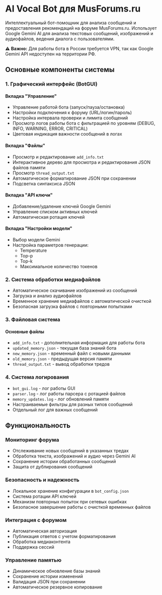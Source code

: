# AI Vocal Bot для MusForums.ru

Интеллектуальный бот-помощник для анализа сообщений и предоставления рекомендаций на форуме MusForums.ru. Использует Google Gemini AI для анализа текстовых сообщений, изображений и аудиофайлов, ведения диалога с пользователями.

⚠️ **Важно:** Для работы бота в России требуется VPN, так как Google Gemini API недоступен на территории РФ.

## Основные компоненты системы

### 1. Графический интерфейс (BotGUI)

#### Вкладка "Управление"
- Управление работой бота (запуск/пауза/остановка)
- Настройки подключения к форуму (URL/логин/пароль)
- Настройка интервала проверки и лимита сообщений
- Просмотр логов работы бота с фильтрацией по уровням (DEBUG, INFO, WARNING, ERROR, CRITICAL)
- Цветовая индикация важности сообщений в логах

#### Вкладка "Файлы"
- Просмотр и редактирование `add_info.txt`
- Интерактивное дерево для просмотра и редактирования JSON файлов памяти
- Просмотр `thread_output.txt`
- Автоматическое форматирование JSON при сохранении
- Подсветка синтаксиса JSON

#### Вкладка "API ключи"
- Добавление/удаление ключей Google Gemini
- Управление списком активных ключей
- Автоматическая ротация ключей

#### Вкладка "Настройки модели"
- Выбор модели Gemini
- Настройка параметров генерации:
  - Temperature
  - Top-p
  - Top-k
  - Максимальное количество токенов

### 2. Система обработки медиафайлов
- Автоматическое скачивание изображений из сообщений
- Загрузка и анализ аудиофайлов
- Временное хранение медиафайлов с автоматической очисткой
- Безопасная загрузка файлов с повторными попытками

### 3. Файловая система

#### Основные файлы
- `add_info.txt` - дополнительная информация для работы бота
- `updated_memory.json` - текущая база знаний бота
- `new_memory.json` - временный файл с новыми данными
- `old_memory.json` - предыдущая версия памяти
- `thread_output.txt` - вывод обработки тредов

### 4. Система логирования
- `bot_gui.log` - лог работы GUI
- `parser.log` - лог работы парсера с ротацией файлов
- `memory_updates.log` - лог обновлений памяти
- Настраиваемые фильтры для разных типов сообщений
- Отдельный лог для важных сообщений

## Функциональность

### Мониторинг форума
- Отслеживание новых сообщений в указанных тредах
- Обработка текста, изображений и аудио через Gemini AI
- Сохранение истории обработанных сообщений
- Защита от дублирования сообщений

### Безопасность и надежность
- Локальное хранение конфигурации в `bot_config.json`
- Система ротации API ключей
- Механизм повторных попыток при сетевых ошибках
- Безопасное завершение работы с очисткой временных файлов

### Интеграция с форумом
- Автоматическая авторизация
- Публикация ответов с учетом форматирования
- Обработка медиаконтента
- Поддержка сессий

### Управление памятью
- Динамическое обновление базы знаний
- Сохранение истории изменений
- Валидация JSON при сохранении
- Автоматическое резервное копирование

